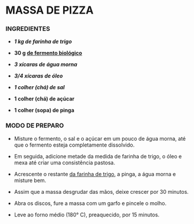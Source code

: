 # MASSA DE PIZZA

### INGREDIENTES

* ***1 kg de farinha de trigo***

* ****30 g [de fermento biológico](https://blog.tudogostoso.com.br/materia/por-que-nao-guardar-o-fermento-na-geladeira/)****

* ***3 xícaras de água morna***

* ***3/4 xícaras de óleo***

* ***1 colher (chá) de sal***

* **1 colher (chá) de açúcar**

* **1 colher (sopa) de pinga** 

### MODO DE PREPARO

- Misture o fermento, o sal e o açúcar em um pouco de água morna, até que o fermento esteja completamente dissolvido.

- Em seguida, adicione metade da medida de farinha de trigo, o óleo e mexa até criar uma consistência pastosa.

- Acrescente o restante [da farinha de trigo](https://blog.tudogostoso.com.br/materia/receitas-com-farinha-de-trigo/), a pinga, a água morna e misture bem.

- Assim que a massa desgrudar das mãos, deixe crescer por 30 minutos.

- Abra os discos, fure a massa com um garfo e pincele o molho.

- Leve ao forno médio (180° C), preaquecido, por 15 minutos.
